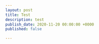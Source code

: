 ```yaml
---
layout: post
title: Test
description: test
publish_date: 2020-11-20 00:00:00 +0000
published: false

---
```

